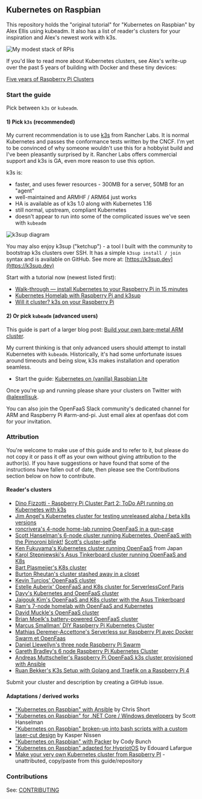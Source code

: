 ## Kubernetes on Raspbian

This repository holds the "original tutorial" for "Kubernetes on Raspbian" by Alex Ellis using kubeadm. It also has a list of reader's clusters for your inspiration and Alex's newest work with k3s.

![My modest stack of RPis](https://miro.medium.com/max/1400/1*wDwPc6YYVbu1I8Ef9m5lBg.jpeg)

If you'd like to read more about Kubernetes clusters, see Alex's write-up over the past 5 years of building with Docker and these tiny devices:

[Five years of Raspberry Pi Clusters](https://medium.com/@alexellisuk/five-years-of-raspberry-pi-clusters-77e56e547875)

### Start the guide

Pick between `k3s` or `kubeadm`.

#### 1) Pick `k3s` (recommended)

My current recommendation is to use [k3s](https://k3s.io) from Rancher Labs. It is normal Kubernetes and passes the conformance tests written by the CNCF. I'm yet to be convinced of why someone wouldn't use this for a hobbyist build and I've been pleasantly surprised by it. Rancher Labs offers commercial support and k3s is GA, even more reason to use this option.

k3s is:

* faster, and uses fewer resources - 300MB for a server, 50MB for an "agent"
* well-maintained and ARMHF / ARM64 just works
* HA is available as of k3s 1.0 along with Kubernetes 1.16
* still normal, upstream, compliant Kubernetes
* doesn't appear to run into some of the complicated issues we've seen with `kubeadm`

![k3sup diagram](https://github.com/alexellis/k3sup/raw/master/docs/k3sup-cloud.png)

You may also enjoy k3sup ("ketchup") - a tool I built with the community to bootstrap k3s clusters over SSH. It has a simple `k3sup install / join` syntax and is available on GitHub. See more at: [https://k3sup.dev](https://k3sup.dev)

Start with a tutorial now (newest listed first):

* [Walk-through — install Kubernetes to your Raspberry Pi in 15 minutes](https://medium.com/@alexellisuk/walk-through-install-kubernetes-to-your-raspberry-pi-in-15-minutes-84a8492dc95a)
* [Kubernetes Homelab with Raspberry Pi and k3sup](https://blog.alexellis.io/raspberry-pi-homelab-with-k3sup/)
* [Will it cluster? k3s on your Raspberry Pi](https://blog.alexellis.io/test-drive-k3s-on-raspberry-pi/)

#### 2) Or pick `kubeadm` (advanced users)

This guide is part of a larger blog post: [Build your own bare-metal ARM cluster](https://blog.alexellis.io/build-your-own-bare-metal-arm-cluster/).

My current thinking is that only advanced users should attempt to install Kubernetes with `kubeadm`. Historically, it's had some unfortunate issues around timeouts and being slow, k3s makes installation and operation seamless.

* Start the guide: [Kubernetes on (vanilla) Raspbian Lite](./GUIDE.md)

Once you're up and running please share your clusters on Twitter with [@alexellisuk](https://twitter.com/alexellisuk).

You can also join the OpenFaaS Slack community's dedicated channel for ARM and Raspberry Pi #arm-and-pi. Just email alex at openfaas dot com for your invitation.

### Attribution

You're welcome to make use of this guide and to refer to it, but please do not copy it or pass it off as your own without giving attribution to the author(s). If you have suggestions or have found that some of the instructions have fallen out of date, then please see the Contributions section below on how to contribute.

#### Reader's clusters

* [Dino Fizzotti - Raspberry Pi Cluster Part 2: ToDo API running on Kubernetes with k3s](https://www.dinofizzotti.com/blog/2020-05-09-raspberry-pi-cluster-part-2-todo-api-running-on-kubernetes-with-k3s/)
* [Jim Angel's Kubernetes cluster for testing unreleased alpha / beta k8s versions](https://twitter.com/JimmAngel/status/1265087793170178048)
* [roncrivera's 4-node home-lab running OpenFaaS in a gun-case](https://twitter.com/roncrivera/status/1078552483029381121)
* [Scott Hanselman's 6-node cluster running Kubernetes, OpenFaaS with the Pimoroni blinkt!](https://twitter.com/shanselman/status/953716434458247168) [Scott's cluster-selfie](https://twitter.com/alexellisuk/status/955568790061936640)
* [Ken Fukuyama's Kubernetes cluster running OpenFaaS](https://twitter.com/kenfdev/status/954748775678976000) from Japan
* [Karol Stępniewski's Asus Tinkerboard cluster running OpenFaaS and K8s](https://twitter.com/kars7e/status/948122096969818113)
* [Bart Plasmeijer's K8s cluster](https://twitter.com/bartplasmeijer/status/933778520500731904)
* [Burton Rheutan's cluster stashed away in a closet](https://twitter.com/_burtonr/status/1033745565379641344)
* [Kevin Turcios' OpenFaaS cluster](https://twitter.com/kjturcios/status/1071253482441715713)
* [Estelle Auberix' OpenFaaS and K8s cluster for ServerlessConf Paris](https://twitter.com/chussenot/status/960849791776419840)
* [Davy's Kubernetes and OpenFaaS cluster](https://twitter.com/realDavyHua/status/1028862482259931137)
* [Jaigouk Kim's OpenFaaS and K8s cluster with the Asus Tinkerboard](https://twitter.com/jaigouk/status/964529214564298756)
* [Ram's 7-node homelab with OpenFaaS and Kubernetes](https://twitter.com/rprakashg/status/947347563912470528)
* [David Muckle's OpenFaaS cluster](https://twitter.com/dvdmuckle/status/977297461210484737)
* [Brian Moelk's battery-powered OpenFaaS cluster](https://twitter.com/brianmoelk/status/954459005149175809)
* [Marcus Smallman' DIY Raspberry Pi Kubernetes Cluster](https://marcussmallman.io/2018/02/18/diy-rasberry-pi-kubernetes-cluster/)
* [Mathias Deremer-Accettone's Serverless sur Raspberry PI avec Docker Swarm et OpenFaas](https://blog.ineat-conseil.fr/2019/01/serverless-sur-raspberry-pi-avec-docker-swarm-et-openfaas-partie-1-installation-dopenfaas/)
* [Daniel Llewellyn's three node Raspberry Pi Swarm](https://twitter.com/diddledan/status/1088759711745351682)
* [Gareth Bradley's 6 node Raspberry Pi Kubernetes Cluster](https://garfbradaz.github.io/blog/2019/02/12/RaspberryPi-Cluster-Kubernetes.html)
* [Andreas Muttscheller's Raspberry Pi OpenFaaS k3s cluster provisioned with Ansible](https://blog.codecentric.de/en/2019/08/serverless-functions-k3s-openfaas-raspberry-pi/)
* [Ruan Bekker's K3s Setup with Golang and Traefik on a Raspberry Pi 4](https://sysadmins.co.za/running-k3s-on-the-raspberrypi-4/?pk_campaign=github-teamserverless)

Submit your cluster and description by creating a GitHub issue.

#### Adaptations / derived works

* ["Kubernetes on Raspbian" with Ansible](https://rak8s.io) by Chris Short
* ["Kubernetes on Raspbian" for .NET Core / Windows developers](https://www.hanselman.com/blog/HowToBuildAKubernetesClusterWithARMRaspberryPiThenRunNETCoreOnOpenFaas.aspx) by Scott Hanselman
* ["Kubernetes on Raspbian" broken-up into bash scripts with a custom laser-cut design](https://kubecloud.io/setup-a-kubernetes-1-9-0-raspberry-pi-cluster-on-raspbian-using-kubeadm-f8b3b85bc2d1) by Kasper Nissen
* ["Kubernetes on Raspbian" with Packer](https://blog.codybunch.com/2018/01/05/OpenFaaS-on-Kubernetes-on-Raspberry-Pi/) by Cody Bunch
* ["Kubernetes on Raspbian" adapted for HypriotOS](https://gist.github.com/elafargue/a822458ab1fe7849eff0a47bb512546f) by  Edouard Lafargue
* [Make your very own Kubernetes cluster from Raspberry PI](https://medium.com/nycdev/k8s-on-pi-9cc14843d43) - unattributed, copy/paste from this guide/repository


### Contributions

See: [CONTRIBUTING](CONTRIBUTING.md)